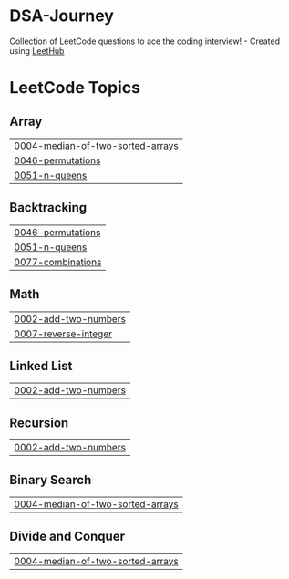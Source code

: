 # DSA-Journey
Collection of LeetCode questions to ace the coding interview! - Created using [LeetHub](https://github.com/QasimWani/LeetHub)

<!---LeetCode Topics Start-->
# LeetCode Topics
## Array
|  |
| ------- |
| [0004-median-of-two-sorted-arrays](https://github.com/mudassir-92/DSA-Journey/tree/master/0004-median-of-two-sorted-arrays) |
| [0046-permutations](https://github.com/mudassir-92/DSA-Journey/tree/master/0046-permutations) |
| [0051-n-queens](https://github.com/mudassir-92/DSA-Journey/tree/master/0051-n-queens) |
## Backtracking
|  |
| ------- |
| [0046-permutations](https://github.com/mudassir-92/DSA-Journey/tree/master/0046-permutations) |
| [0051-n-queens](https://github.com/mudassir-92/DSA-Journey/tree/master/0051-n-queens) |
| [0077-combinations](https://github.com/mudassir-92/DSA-Journey/tree/master/0077-combinations) |
## Math
|  |
| ------- |
| [0002-add-two-numbers](https://github.com/mudassir-92/DSA-Journey/tree/master/0002-add-two-numbers) |
| [0007-reverse-integer](https://github.com/mudassir-92/DSA-Journey/tree/master/0007-reverse-integer) |
## Linked List
|  |
| ------- |
| [0002-add-two-numbers](https://github.com/mudassir-92/DSA-Journey/tree/master/0002-add-two-numbers) |
## Recursion
|  |
| ------- |
| [0002-add-two-numbers](https://github.com/mudassir-92/DSA-Journey/tree/master/0002-add-two-numbers) |
## Binary Search
|  |
| ------- |
| [0004-median-of-two-sorted-arrays](https://github.com/mudassir-92/DSA-Journey/tree/master/0004-median-of-two-sorted-arrays) |
## Divide and Conquer
|  |
| ------- |
| [0004-median-of-two-sorted-arrays](https://github.com/mudassir-92/DSA-Journey/tree/master/0004-median-of-two-sorted-arrays) |
<!---LeetCode Topics End-->